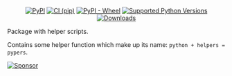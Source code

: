 <p align="center">
    <a href="https://pypi.org/project/PyPers/"><img src="https://img.shields.io/pypi/v/PyPers" alt="PyPI"></a>
    <a href="https://github.com/Divkix/PyPers/actions"><img src="https://github.com/Divkix/PyPers/workflows/CI%20%28pip%29/badge.svg" alt="CI (pip)"></a>
    <a href="https://pypi.org/project/pypers/"><img src="https://img.shields.io/pypi/wheel/PyPers.svg" alt="PyPI - Wheel"></a>
    <a href="https://pypi.org/project/pypers/"><img src="https://img.shields.io/pypi/pyversions/PyPers.svg" alt="Supported Python Versions"></a>
    <a href="https://pepy.tech/project/PyPers"><img src="https://pepy.tech/badge/PyPers" alt="Downloads"></a>
</p>

Package with helper scripts.

Contains some helper function which make up its name: `python + helpers = pypers`.


[![Sponsor](https://www.datocms-assets.com/31049/1618983297-powered-by-vercel.svg)](https://vercel.com/?utm_source=divideprojects&utm_campaign=oss)

